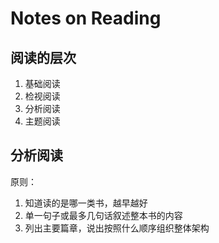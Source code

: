 # Notes on Reading

## 阅读的层次

1. 基础阅读
2. 检视阅读
3. 分析阅读
4. 主题阅读

## 分析阅读

原则：

1. 知道读的是哪一类书，越早越好
2. 单一句子或最多几句话叙述整本书的内容
3. 列出主要篇章，说出按照什么顺序组织整体架构
